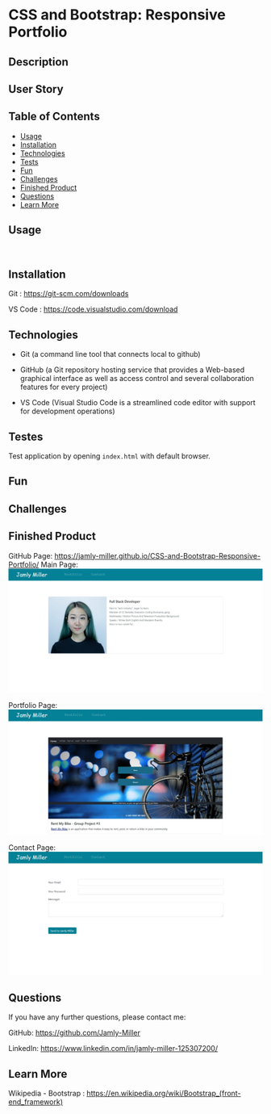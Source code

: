 # CSS and Bootstrap: Responsive Portfolio


## Description




## User Story




 
## Table of Contents


* [Usage](#usage)
* [Installation](#installation)
* [Technologies](#technologies)
* [Tests](#tests)
* [Fun](#fun)
* [Challenges](#challenges)
* [Finished Product](#finished-product)
* [Questions](#questions)
* [Learn More](#learn-more)


## Usage

```


```


## **Installation**

Git : https://git-scm.com/downloads

VS Code : https://code.visualstudio.com/download


## Technologies

* Git (a command line tool that connects local to github)

* GitHub (a Git repository hosting service that provides a Web-based graphical interface as well as access control and several collaboration features for every project)

* VS Code (Visual Studio Code is a streamlined code editor with support for development operations)


## Testes

Test application by opening ``` index.html ``` with default browser.

                                            
## Fun




##  Challenges




## Finished Product

GitHub Page: https://jamly-miller.github.io/CSS-and-Bootstrap-Responsive-Portfolio/
Main Page:
![Index-ScreenShot](./assets/images/index.jpg)

Portfolio Page:
![Portfolio-ScreenShot](./assets/images/protfolio.jpg)

Contact Page:
![Contact-ScreenShot](./assets/images/contact.jpg)


## Questions

If you have any further questions, please contact me:

GitHub: https://github.com/Jamly-Miller

LinkedIn: https://www.linkedin.com/in/jamly-miller-125307200/


## Learn More

Wikipedia - Bootstrap : https://en.wikipedia.org/wiki/Bootstrap_(front-end_framework)

